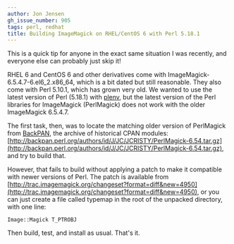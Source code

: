 ```yaml
---
author: Jon Jensen
gh_issue_number: 905
tags: perl, redhat
title: Building ImageMagick on RHEL/CentOS 6 with Perl 5.18.1
---
```




This is a quick tip for anyone in the exact same situation I was recently, and everyone else can probably just skip it!

RHEL 6 and CentOS 6 and other derivatives come with ImageMagick-6.5.4.7-6.el6_2.x86_64, which is a bit dated but still reasonable. They also come with Perl 5.10.1, which has grown very old. We wanted to use the latest version of Perl (5.18.1) with [plenv](https://github.com/tokuhirom/plenv), but the latest version of the Perl libraries for ImageMagick (PerlMagick) does not work with the older ImageMagick 6.5.4.7.

The first task, then, was to locate the matching older version of PerlMagick from [BackPAN](http://backpan.perl.org/), the archive of historical CPAN modules: [http://backpan.perl.org/authors/id/J/JC/JCRISTY/PerlMagick-6.54.tar.gz](http://backpan.perl.org/authors/id/J/JC/JCRISTY/PerlMagick-6.54.tar.gz), and try to build that.

However, that fails to build without applying a patch to make it compatible with newer versions of Perl. The patch is available from [http://trac.imagemagick.org/changeset?format=diff&new=4950](http://trac.imagemagick.org/changeset?format=diff&new=4950), or you can just create a file called typemap in the root of the unpacked directory, with one line:

```nohighlight
Image::Magick T_PTROBJ
```

Then build, test, and install as usual. That's it.


